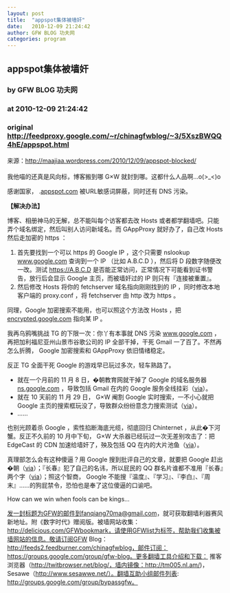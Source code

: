```yaml
---
layout: post
title:  "appspot集体被墙奸"
date:   2010-12-09 21:24:42
author: GFW BLOG 功夫网
categories: program
---
```


## appspot集体被墙奸
### by GFW BLOG 功夫网
### at 2010-12-09 21:24:42
### original <http://feedproxy.google.com/~r/chinagfwblog/~3/5XszBWQQ4hE/appspot.html>

来源：<a href="http://maajiaa.wordpress.com/2010/12/09/appspot-blocked/">http://maajiaa.wordpress.com/2010/12/09/appspot-blocked/</a><br><br>我他喵的还真是风向标，博客搬到哪 G×W 就封到哪。这都什么人品啊…o(&gt;_&lt;)o <p>感谢国家， .<a href="http://appspot.com">appspot.com</a> 被URL敏感词屏蔽，同时还有 DNS 污染。</p> <p><strong>【解决办法】</strong></p> <p>博客、相册神马的无解，总不能叫每个访客都去改 Hosts 或者都学翻墙吧。只能弄个域名绑定，然后叫别人访问新域名。而 GAppProxy 就好办了，自己改 Hosts 然后走加密的 https ：</p> <ol><li>首先要找到一个可以 https 的 Google IP ，这个只需要 nslookup <a href="http://www.google.com">www.google.com</a> 查询到一个 IP （比如 A.B.C.D ），然后将 D 段数字随便改一改。测试 <a href="https://A.B.C.D">https://A.B.C.D</a> 是否能正常访问，正常情况下可能看到证书警告，放行后会显示 Google 主页，而被墙奸过的 IP 则只有『连接被重置』。</li><li>然后修改 Hosts 将你的 fetchserver 域名指向刚刚找到的 IP ，同时修改本地客户端的 proxy.conf ，将 fetchserver 由 http 改为 https 。</li></ol> <p>同理，Google 加密搜索不能用，也可以照这个方法改 Hosts ，把 <a href="http://encrypted.google.com">encrypted.google.com</a> 指向某 IP 。</p> <p>我再乌鸦嘴挑战 TG 的下限一次：你丫有本事就 DNS 污染 <a href="http://www.google.com">www.google.com</a> ，再把加利福尼亚州山景市谷歌公司的 IP 全部干掉，干死 Gmail 一了百了。不然再怎么折腾， Google 加密搜索和 GAppProxy 依旧情绪稳定。</p> <p>反正 TG 全面干死 Google 的游戏早已玩过多次，轻车熟路了。</p> <ul><li>就在一个月前的 11 月 8 日，�朝教育网就干掉了 Google 的域名服务器 <a href="http://ns.google.com">ns.google.com</a> ，导致包括 Gmail 在内的 Google 服务全线挂彩（<a href="https://twitter.com/felixonmars/status/1311150289461248">via</a>）。</li> <li>就在 10 天前的 11 月 29 日， G×W 阉割 Google 实时搜索，一不小心就把 Google 主页的搜索框玩没了，导致群众纷纷意念力搜索测试（<a href="http://www.guao.hk/posts/google-search-without-input-box.html">via</a>）。</li><li>……</li></ul> <p>也别光顾着杀 Google ，索性掐断海底光缆，彻底回归 Chinternet ，从此�下河蟹。反正不久前的 10 月中下旬， G×W 大杀器已经玩过一次无差别攻击了：把 EdgeCast 的 CDN 加速给墙奸了，殃及包括 QQ 在内的大片池鱼（<a href="http://blog.yians.com/?p=317">via</a>）。</p> <p>真理部怎么会有这种傻逼？用 Google 搜到批评自己的文章，就要把 Google 赶出�朝（<a href="http://www.nytimes.com/2010/12/05/world/asia/05wikileaks-china.html?_r=1">via</a>）；『长春』犯了自己的名讳，所以屁民的 QQ  群名片谁都不准用『长春』两个字（<a href="http://nf.nfdaily.cn/ynxx/content/2010-06/07/content_12613115.htm">via</a>）；照这个智商， Google  不能搜『温度』、『学习』、『李白』、『周末』……的狗屁禁令，恐怕也是奉了这位傻逼的口谕吧。</p>  <p>How can we win when fools can be kings…</p> <div>发一封标题为GFW的邮件到fanqiang70ma@gmail.com，就可获取翻墙利器赛风新地址。附《数字时代》赠阅版。被墙网站收集：http://delicious.com/GFWbookmark，请使用GFWlist为标签，帮助我们收集被墙网站的信息。敬请订阅GFW Blog：http://feeds2.feedburner.com/chinagfwblog，邮件订阅：https://groups.google.com/group/gfw-blog。更多翻墙工具介绍和下载：
推客浏览器（http://twitbrowser.net/blog/，墙内镜像：http://tm005.nl.am/)，Sesawe（http://www.sesawwe.net/）。翻墙互助小组邮件列表: http://groups.google.com/group/bypassgfw。<img width="1" height="1" src="https://blogger.googleusercontent.com/tracker/5500297126185736776-3503764819941887825?l=www.chinagfw.org" alt=""></div><img src="http://feeds.feedburner.com/~r/chinagfwblog/~4/5XszBWQQ4hE" height="1" width="1">